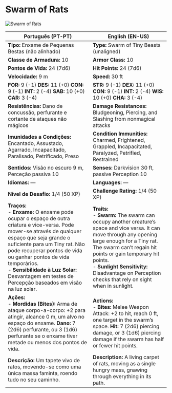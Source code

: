 # Swarm of Rats

![Swarm of Rats](assets/monsters/swarm_of_rats.jpeg)

| **Português (PT-PT)**                                                                                                                                                                                                                                                                                                                                             | **English (EN-US)**                                                                                                                                                                                                                                                                                                          |
| ----------------------------------------------------------------------------------------------------------------------------------------------------------------------------------------------------------------------------------------------------------------------------------------------------------------------------------------------------------------- | ---------------------------------------------------------------------------------------------------------------------------------------------------------------------------------------------------------------------------------------------------------------------------------------------------------------------------- |
| **Tipo:** Enxame de Pequenas Bestas (não alinhado)                                                                                                                                                                                                                                                                                                                | **Type:** Swarm of Tiny Beasts (unaligned)                                                                                                                                                                                                                                                                                   |
| **Classe de Armadura:** 10                                                                                                                                                                                                                                                                                                                                        | **Armor Class:** 10                                                                                                                                                                                                                                                                                                          |
| **Pontos de Vida:** 24 (7d6)                                                                                                                                                                                                                                                                                                                                      | **Hit Points:** 24 (7d6)                                                                                                                                                                                                                                                                                                     |
| **Velocidade:** 9 m                                                                                                                                                                                                                                                                                                                                               | **Speed:** 30 ft                                                                                                                                                                                                                                                                                                             |
| **FOR:** 9 (-1) **DES:** 11 (+0) **CON:** 9 (-1) **INT:** 2 (-4) **SAB:** 10 (+0) **CAR:** 3 (-4)                                                                                                                                                                                                                                                                 | **STR:** 9 (-1) **DEX:** 11 (+0) **CON:** 9 (-1) **INT:** 2 (-4) **WIS:** 10 (+0) **CHA:** 3 (-4)                                                                                                                                                                                                                            |
| **Resistências:** Dano de concussão, perfurante e cortante de ataques não mágicos                                                                                                                                                                                                                                                                                 | **Damage Resistances:** Bludgeoning, Piercing, and Slashing from nonmagical attacks                                                                                                                                                                                                                                          |
| **Imunidades a Condições:** Encantado, Assustado, Agarrado, Incapacitado, Paralisado, Petrificado, Preso                                                                                                                                                                                                                                                          | **Condition Immunities:** Charmed, Frightened, Grappled, Incapacitated, Paralyzed, Petrified, Restrained                                                                                                                                                                                                                     |
| **Sentidos:** Visão no escuro 9 m, Perceção passiva 10                                                                                                                                                                                                                                                                                                            | **Senses:** Darkvision 30 ft, passive Perception 10                                                                                                                                                                                                                                                                          |
| **Idiomas:** —                                                                                                                                                                                                                                                                                                                                                    | **Languages:** —                                                                                                                                                                                                                                                                                                             |
| **Nível de Desafio:** 1/4 (50 XP)                                                                                                                                                                                                                                                                                                                                 | **Challenge Rating:** 1/4 (50 XP)                                                                                                                                                                                                                                                                                            |
| **Traços:**<br>- **Enxame:** O enxame pode ocupar o espaço de outra criatura e vice-versa. Pode mover-se através de qualquer espaço que seja grande o suficiente para um Tiny rat. Não pode recuperar pontos de vida ou ganhar pontos de vida temporários.<br>- **Sensibilidade à Luz Solar:** Desvantagem em testes de Percepção baseados em visão na luz solar. | **Traits:**<br>- **Swarm:** The swarm can occupy another creature’s space and vice versa. It can move through any opening large enough for a Tiny rat. The swarm can’t regain hit points or gain temporary hit points.<br>- **Sunlight Sensitivity:** Disadvantage on Perception checks that rely on sight when in sunlight. |
| **Ações:**<br>- **Mordidas (Bites):** Arma de ataque corpo-a-corpo: +2 para atingir, alcance 0 m, um alvo no espaço do enxame. **Dano:** 7 (2d6) perfurante, ou 3 (1d6) perfurante se o enxame tiver metade ou menos dos pontos de vida.                                                                                                                          | **Actions:**<br>- **Bites:** Melee Weapon Attack: +2 to hit, reach 0 ft, one target in the swarm’s space. **Hit:** 7 (2d6) piercing damage, or 3 (1d6) piercing damage if the swarm has half or fewer hit points.                                                                                                            |
| **Descrição:** Um tapete vivo de ratos, movendo-se como uma única massa faminta, roendo tudo no seu caminho.                                                                                                                                                                                                                                                      | **Description:** A living carpet of rats, moving as a single hungry mass, gnawing through everything in its path.                                                                                                                                                                                                            |


